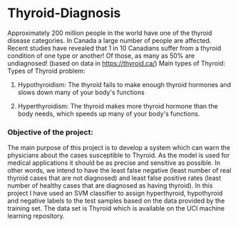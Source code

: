 # Thyroid-Diagnosis
Approximately 200 million people in the world have one of the thyroid disease categories. In Canada a large number of people  are affected. Recent studies have revealed that 1 in 10 Canadians suffer from a thyroid condition of one type or another! Of those, as many as 50% are undiagnosed! (based on data in https://thyroid.ca/)
Main types of Thyroid:
Types of Thyroid problem:
1) Hypothyroidism: The thyroid fails to make enough thyroid hormones and slows down many of your body's functions

2) Hyperthyroidism: The thyroid makes more thyroid hormone than the body needs, which speeds up many of your body's functions.

### Objective of the project:
The main purpose of this project is to develop a system which can warn the physicians about the cases susceptible to Thyroid. As the model is used for medical applications it should be as precise and sensitive as possible. In other words, we intend to have the least false negative (least number of real thyroid cases that are not diagnosed) and least false positive rates (least number of healthy cases that are diagnosed as having thyroid). 
In this project I have used an SVM classifier to assign hyperthyroid, hypothyroid and negative labels to the test samples based on the data provided by the training set. The data set is Thyroid which is available on the UCI machine learning repository.
